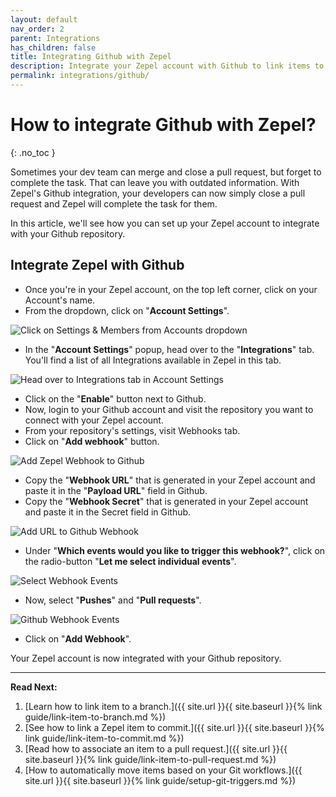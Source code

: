 ```yaml
---
layout: default
nav_order: 2
parent: Integrations
has_children: false
title: Integrating Github with Zepel
description: Integrate your Zepel account with Github to link items to pull requests.
permalink: integrations/github/
---
```

# How to integrate Github with Zepel?

{: .no_toc }

Sometimes your dev team can merge and close a pull request, but forget to complete the task. That can leave you with outdated information. With Zepel's Github integration, your developers can now simply close a pull request and Zepel will complete the task for them.

In this article, we'll see how you can set up your Zepel account to integrate with your Github repository.

## Integrate Zepel with Github

* Once you're in your Zepel account, on the top left corner, click on your Account's name.
* From the dropdown, click on "**Account Settings**".

![Click on Settings & Members from Accounts dropdown](/guide/assets/uploads/account-settings.png "Account Settings")

* In the "**Account Settings**" popup, head over to the "**Integrations**" tab. You'll find a list of all Integrations available in Zepel in this tab.

![Head over to Integrations tab in Account Settings](/guide/assets/uploads/integrations-tab.png "Integrations tab in Account Settings")

* Click on the "**Enable**" button next to Github.
* Now, login to your Github account and visit the repository you want to connect with your Zepel account.
* From your repository's settings, visit Webhooks tab.
* Click on "**Add webhook**" button.

![Add Zepel Webhook to Github](/guide/assets/uploads/zepel-github-integration-webhook.png "Add Github Webhook")

* Copy the "**Webhook URL**" that is generated in your Zepel account and paste it in the "**Payload URL**" field in Github.
* Copy the "**Webhook Secret**" that is generated in your Zepel account and paste it in the Secret field in Github.

![Add URL to Github Webhook](/guide/assets/uploads/zepel-github-integration-webhooks.png "Github Webhooks")

* Under "**Which events would you like to trigger this webhook?**", click on the radio-button "**Let me select individual events**".

![Select Webhook Events](/guide/assets/uploads/zepel-github-integration-select-events.png "Click on the radio-button")

* Now, select "**Pushes**" and "**Pull requests**".

![Github Webhook Events](/guide/assets/uploads/zepel-github-integration-webhook-events.png "Github Webhook Events")

* Click on "**Add Webhook**".

Your Zepel account is now integrated with your Github repository. 

---

**Read Next:** 

1. [Learn how to link item to a branch.]({{ site.url }}{{ site.baseurl }}{% link guide/link-item-to-branch.md %})
1. [See how to link a Zepel item to commit.]({{ site.url }}{{ site.baseurl }}{% link guide/link-item-to-commit.md %})
1. [Read how to associate an item to a pull request.]({{ site.url }}{{ site.baseurl }}{% link guide/link-item-to-pull-request.md %})
1. [How to automatically move items based on your Git workflows.]({{ site.url }}{{ site.baseurl }}{% link guide/setup-git-triggers.md %})